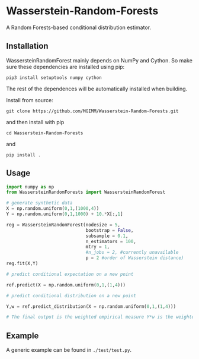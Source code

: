 # Wasserstein-Random-Forests
A Random Forests-based conditional distribution estimator.

## Installation

WassersteinRandomForest mainly depends on NumPy and Cython. So make sure these dependencies are installed using pip:

```
pip3 install setuptools numpy cython
```

The rest of the dependences will be automatically installed when building.

Install from source:

```
git clone https://github.com/MGIMM/Wasserstein-Random-Forests.git
```
and then install with pip

```
cd Wasserstein-Random-Forests
```
and

```
pip install .
```


## Usage


```python
import numpy as np
from WassersteinRandomForests import WassersteinRandomForest  

# generate synthetic data
X = np.random.uniform(0,1,(1000,4))
Y = np.random.uniform(0,1,1000) + 10.*X[:,1]

reg = WassersteinRandomForest(nodesize = 5, 
                              bootstrap = False,
                              subsample = 0.1,
                              n_estimators = 100,
                              mtry = 1,
                              #n_jobs = 2, #currently unavailable
                              p = 2 #order of Wasserstein distance)
reg.fit(X,Y)

# predict conditional expectation on a new point

ref.predict(X = np.random.uniform(0,1,(1,4)))

# predict conditional distribution on a new point

Y,w = ref.predict_distribution(X = np.random.uniform(0,1,(1,4)))

# The final output is the weighted empirical measure Y*w is the weighted empirical meaures.

```

## Example

A generic example can be found in `./test/test.py`.

